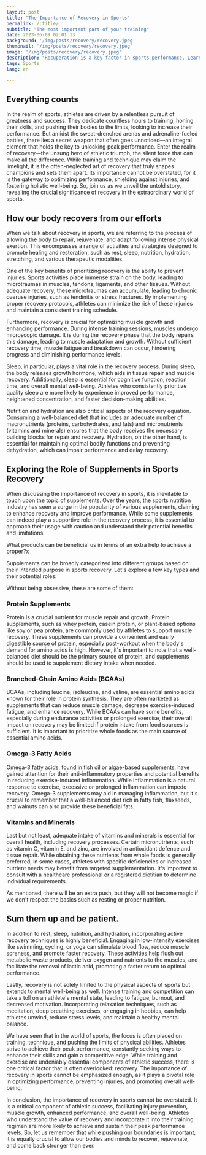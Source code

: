 ```yaml
---
layout: post 
title: "The Importance of Recovery in Sports"
permalink: /:title/ 
subtitle: "The most important part of your training"
date: 2023-06-09 02:01:13 
background: '/img/posts/recovery/recovery.jpeg'
thumbnail: '/img/posts/recovery/recovery.jpeg'
image: '/img/posts/recovery/recovery.jpeg'
description: "Recuperation is a key factor in sports performance. Learn how to improve your recovery and get the most out of your training."
tags: Sports
lang: en

---
```


## Everything counts

In the realm of sports, athletes are driven by a relentless pursuit of greatness and success. They dedicate countless hours to training, honing their skills, and pushing their bodies to the limits, looking to increase their performance. But amidst the sweat-drenched arenas and adrenaline-fueled battles, there lies a secret weapon that often goes unnoticed—an integral element that holds the key to unlocking peak performance. Enter the realm of recovery—the unsung hero of athletic triumph, the silent force that can make all the difference. While training and technique may claim the limelight, it is the often-neglected art of recovery that truly shapes champions and sets them apart. Its importance cannot be overstated, for it is the gateway to optimizing performance, shielding against injuries, and fostering holistic well-being. So, join us as we unveil the untold story, revealing the crucial significance of recovery in the extraordinary world of sports.

## How our body recovers from our efforts

When we talk about recovery in sports, we are referring to the process of allowing the body to repair, rejuvenate, and adapt following intense physical exertion. This encompasses a range of activities and strategies designed to promote healing and restoration, such as rest, sleep, nutrition, hydration, stretching, and various therapeutic modalities.

One of the key benefits of prioritizing recovery is the ability to prevent injuries. Sports activities place immense strain on the body, leading to microtraumas in muscles, tendons, ligaments, and other tissues. Without adequate recovery, these microtraumas can accumulate, leading to chronic overuse injuries, such as tendinitis or stress fractures. By implementing proper recovery protocols, athletes can minimize the risk of these injuries and maintain a consistent training schedule.

Furthermore, recovery is crucial for optimizing muscle growth and enhancing performance. During intense training sessions, muscles undergo microscopic damage. It is during the recovery phase that the body repairs this damage, leading to muscle adaptation and growth. Without sufficient recovery time, muscle fatigue and breakdown can occur, hindering progress and diminishing performance levels.

Sleep, in particular, plays a vital role in the recovery process. During sleep, the body releases growth hormone, which aids in tissue repair and muscle recovery. Additionally, sleep is essential for cognitive function, reaction time, and overall mental well-being. Athletes who consistently prioritize quality sleep are more likely to experience improved performance, heightened concentration, and faster decision-making abilities.

Nutrition and hydration are also critical aspects of the recovery equation. Consuming a well-balanced diet that includes an adequate number of macronutrients (proteins, carbohydrates, and fats) and micronutrients (vitamins and minerals) ensures that the body receives the necessary building blocks for repair and recovery. Hydration, on the other hand, is essential for maintaining optimal bodily functions and preventing dehydration, which can impair performance and delay recovery.


## Exploring the Role of Supplements in Sports Recovery

When discussing the importance of recovery in sports, it is inevitable to touch upon the topic of supplements. Over the years, the sports nutrition industry has seen a surge in the popularity of various supplements, claiming to enhance recovery and improve performance. While some supplements can indeed play a supportive role in the recovery process, it is essential to approach their usage with caution and understand their potential benefits and limitations.

What products can be beneficial us in terms of an extra help to achieve a proper?x

Supplements can be broadly categorized into different groups based on their intended purpose in sports recovery. Let's explore a few key types and their potential roles:

Without being obsessive, these are some of them:

### Protein Supplements

Protein is a crucial nutrient for muscle repair and growth. Protein supplements, such as whey protein, casein protein, or plant-based options like soy or pea protein, are commonly used by athletes to support muscle recovery. These supplements can provide a convenient and easily digestible source of protein, especially post-workout when the body's demand for amino acids is high. However, it's important to note that a well-balanced diet should be the primary source of protein, and supplements should be used to supplement dietary intake when needed.

### Branched-Chain Amino Acids (BCAAs)

BCAAs, including leucine, isoleucine, and valine, are essential amino acids known for their role in protein synthesis. They are often marketed as supplements that can reduce muscle damage, decrease exercise-induced fatigue, and enhance recovery. While BCAAs can have some benefits, especially during endurance activities or prolonged exercise, their overall impact on recovery may be limited if protein intake from food sources is sufficient. It is important to prioritize whole foods as the main source of essential amino acids.

### Omega-3 Fatty Acids

Omega-3 fatty acids, found in fish oil or algae-based supplements, have gained attention for their anti-inflammatory properties and potential benefits in reducing exercise-induced inflammation. While inflammation is a natural response to exercise, excessive or prolonged inflammation can impede recovery. Omega-3 supplements may aid in managing inflammation, but it's crucial to remember that a well-balanced diet rich in fatty fish, flaxseeds, and walnuts can also provide these beneficial fats.

### Vitamins and Minerals

Last but not least, adequate intake of vitamins and minerals is essential for overall health, including recovery processes. Certain micronutrients, such as vitamin C, vitamin E, and zinc, are involved in antioxidant defence and tissue repair. While obtaining these nutrients from whole foods is generally preferred, in some cases, athletes with specific deficiencies or increased nutrient needs may benefit from targeted supplementation. It's important to consult with a healthcare professional or a registered dietitian to determine individual requirements.

As mentioned, there will be an extra push, but they will not become magic if we don't respect the basics such as resting or proper nutrition.

## Sum them up and be patient.

In addition to rest, sleep, nutrition, and hydration, incorporating active recovery techniques is highly beneficial. Engaging in low-intensity exercises like swimming, cycling, or yoga can stimulate blood flow, reduce muscle soreness, and promote faster recovery. These activities help flush out metabolic waste products, deliver oxygen and nutrients to the muscles, and facilitate the removal of lactic acid, promoting a faster return to optimal performance.

Lastly, recovery is not solely limited to the physical aspects of sports but extends to mental well-being as well. Intense training and competition can take a toll on an athlete's mental state, leading to fatigue, burnout, and decreased motivation. Incorporating relaxation techniques, such as meditation, deep breathing exercises, or engaging in hobbies, can help athletes unwind, reduce stress levels, and maintain a healthy mental balance.

We have seen that in the world of sports, the focus is often placed on training, technique, and pushing the limits of physical abilities. Athletes strive to achieve their peak performance, constantly seeking ways to enhance their skills and gain a competitive edge. While training and exercise are undeniably essential components of athletic success, there is one critical factor that is often overlooked: recovery. The importance of recovery in sports cannot be emphasized enough, as it plays a pivotal role in optimizing performance, preventing injuries, and promoting overall well-being.

In conclusion, the importance of recovery in sports cannot be overstated. It is a critical component of athletic success, facilitating injury prevention, muscle growth, enhanced performance, and overall well-being. Athletes who understand the value of recovery and incorporate it into their training regimen are more likely to achieve and sustain their peak performance levels. So, let us remember that while pushing our boundaries is important, it is equally crucial to allow our bodies and minds to recover, rejuvenate, and come back stronger than ever.